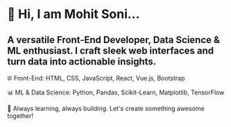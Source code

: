 # 👋 Hi, I am Mohit Soni...

## A versatile Front-End Developer, Data Science & ML enthusiast. I craft sleek web interfaces and turn data into actionable insights.

🌐 Front-End: HTML, CSS, JavaScript, React, Vue.js, Bootstrap 

📊 ML & Data Science: Python, Pandas, Scikit-Learn, Matplotlib, TensorFlow

🚀 Always learning, always building. Let's create something awesome together!
